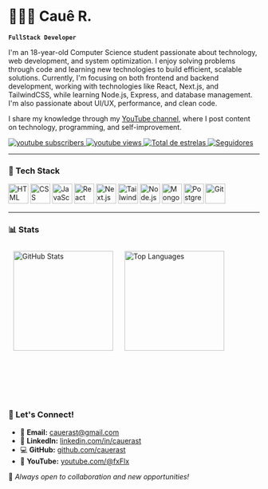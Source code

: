 # 👨🏻‍💻 Cauê R.

**`FullStack Developer`**

I'm an 18-year-old Computer Science student passionate about technology, web development, and system optimization. I enjoy solving problems through code and learning new technologies to build efficient, scalable solutions. Currently, I'm focusing on both frontend and backend development, working with technologies like React, Next.js, and TailwindCSS, while learning Node.js, Express, and database management. I'm also passionate about UI/UX, performance, and clean code.

I share my knowledge through my [YouTube channel](https://www.youtube.com/@cauerast), where I post content on technology, programming, and self-improvement.

<p align="left">
    <a href="https://www.youtube.com/@fxFlx?sub_confirmation=1">
        <img 
            alt="youtube subscribers" 
            title="Inscreva-se no meu canal" 
            src="https://custom-icon-badges.demolab.com/youtube/channel/subscribers/UCSSp581nO5QJ03j1l-94K5Q?color=000000&label=Inscreva-se&logo=video&logoColor=white&style=for-the-badge&labelColor=141414"
        />
    </a>
    <a href="https://www.youtube.com/@cauerast">
        <img 
            alt="youtube views" 
            title="Vizualizações no YouTube" 
            src="https://custom-icon-badges.demolab.com/youtube/channel/views/UCSSp581nO5QJ03j1l-94K5Q?color=000000&logo=eye&logoColor=white&style=for-the-badge&labelColor=141414"
        />
    </a> 
    <a href="https://github.com/cauerast?tab=repositories&sort=stargazers">
        <img 
            alt="Total de estrelas" 
            title="Total de estrelas GitHub" 
            src="https://custom-icon-badges.demolab.com/github/stars/cauerast?color=000000&style=for-the-badge&labelColor=141414&logo=star&label=estrelas"
        />
    </a>
    <a href="https://github.com/cauerast?tab=followers">
        <img 
            alt="Seguidores" 
            title="Me siga no GitHub" 
            src="https://custom-icon-badges.demolab.com/github/followers/cauerast?color=000000&labelColor=141414&style=for-the-badge&logo=github&label=Seguidores&logoColor=white"
        />
    </a>
</p>

---

### 🤖 Tech Stack

<p align="left">
  <img src="https://cdn.jsdelivr.net/gh/devicons/devicon/icons/html5/html5-original.svg" alt="HTML" width="40" height="40"/>
  <img src="https://cdn.jsdelivr.net/gh/devicons/devicon/icons/css3/css3-original.svg" alt="CSS" width="40" height="40"/>
  <img src="https://cdn.jsdelivr.net/gh/devicons/devicon/icons/javascript/javascript-original.svg" alt="JavaScript" width="40" height="40"/>
  <img src="https://cdn.jsdelivr.net/gh/devicons/devicon/icons/react/react-original.svg" alt="React" width="40" height="40"/>
  <img src="https://cdn.jsdelivr.net/gh/devicons/devicon/icons/nextjs/nextjs-original.svg" alt="Next.js" width="40" height="40"/>
  <img src="https://cdn.jsdelivr.net/gh/devicons/devicon/icons/tailwindcss/tailwindcss-original.svg" alt="TailwindCSS" width="40" height="40"/>
  <img src="https://cdn.jsdelivr.net/gh/devicons/devicon/icons/nodejs/nodejs-original.svg" alt="Node.js" width="40" height="40"/>
  <img src="https://cdn.jsdelivr.net/gh/devicons/devicon/icons/mongodb/mongodb-original.svg" alt="MongoDB" width="40" height="40"/>
  <img src="https://cdn.jsdelivr.net/gh/devicons/devicon/icons/postgresql/postgresql-original.svg" alt="PostgreSQL" width="40" height="40"/>
  <img src="https://cdn.jsdelivr.net/gh/devicons/devicon/icons/git/git-original.svg" alt="Git" width="40" height="40"/>
</p>

---

### 📊 Stats

<p>
  <img align="left" alt="GitHub Stats" height="200" style="padding: 10px;" src="https://github-readme-stats.vercel.app/api?username=cauerast&show_icons=true&theme=dark&include_all_commits=true&locale=en" />
  
  <img align="left" alt="Top Languages" height="200" style="padding: 10px;" src="https://github-readme-stats.vercel.app/api/top-langs/?username=cauerast&theme=dark&layout=compact&custom_title=Technologies&langs_count=9" />
</p>

</br>
</br>
</br>
</br>
</br>
</br>
</br>
</br>
</br>
</br>
</br>
</br>
</br>
</br>
</br>
</br>
</br>
</br>



### 🔗 Let's Connect!  
- 📩 **Email:** cauerast@gmail.com
- 💼 **LinkedIn:** [linkedin.com/in/cauerast](https://www.linkedin.com/in/cauerast/)  
- 💻 **GitHub:** [github.com/cauerast](https://github.com/cauerast)  
- 🎥 **YouTube:** [youtube.com/@fxFlx](https://www.youtube.com/@cauerast)

🚀 *Always open to collaboration and new opportunities!*
